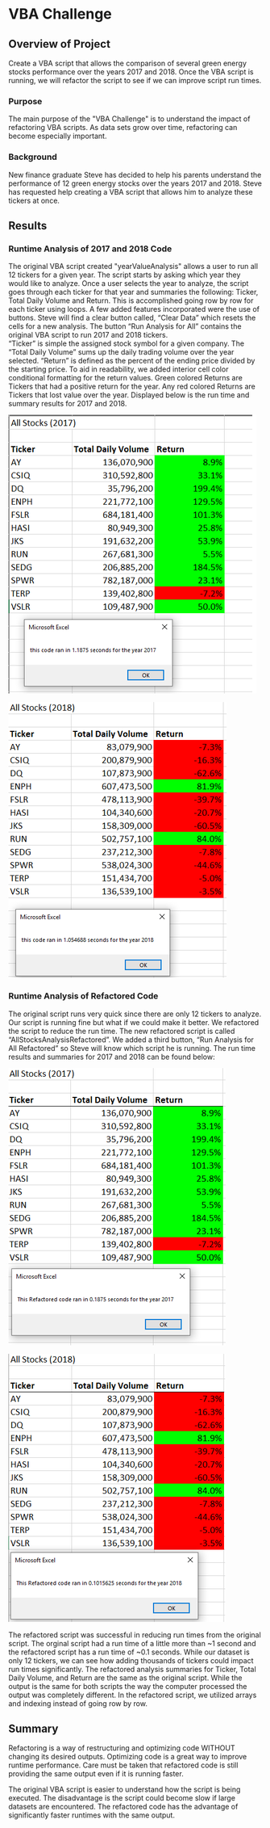 # VBA Challenge
## Overview of Project
Create a VBA script that allows the comparison of several green energy stocks performance over the years 2017 and 2018. Once the VBA script is running, we will refactor the script to see if we can improve script run times.    
### Purpose
The main purpose of the "VBA Challenge" is to understand the impact of refactoring VBA scripts.  As data sets grow over time, refactoring can become especially important.   
### Background
New finance graduate Steve has decided to help his parents understand the performance of 12 green energy stocks over the years 2017 and 2018.  Steve has requested help creating a VBA script that allows him to analyze these tickers at once. 
## Results
### Runtime Analysis of 2017 and 2018 Code
The original VBA script created "yearValueAnalysis" allows a user to run all 12 tickers for a given year. The script starts by asking which year they would like to analyze.  Once a user selects the year to analyze, the script goes through each ticker for that year and summaries the following: Ticker, Total Daily Volume and Return.  This is accomplished going row by row for each ticker using loops.  A few added features incorporated were the use of buttons.  Steve will find a clear button called, “Clear Data” which resets the cells for a new analysis.  The button “Run Analysis for All” contains the original VBA script to run 2017 and 2018 tickers.  
“Ticker” is simple the assigned stock symbol for a given company.  The “Total Daily Volume” sums up the daily trading volume over the year selected.  “Return” is defined as the percent of the ending price divided by the starting price.  To aid in readability, we added interior cell color conditional formatting for the return values.  Green colored Returns are Tickers that had a positive return for the year.  Any red colored Returns are Tickers that lost value over the year. 
Displayed below is the run time and summary results for 2017 and 2018.

![](Resources/2017%20Ticker%20VBA%20Run.png)

![](Resources/2018%20Ticker%20VBA%20Run.png)

### Runtime Analysis of Refactored Code
The original script runs very quick since there are only 12 tickers to analyze.  Our script is running fine but what if we could make it better.  We refactored the script to reduce the run time.  The new refactored script is called “AllStocksAnalysisRefactored”.  We added a third button, “Run Analysis for All Refactored” so Steve will know which script he is running.
The run time results and summaries for 2017 and 2018 can be found below:

![](Resources/VBA_Challenge_2017.png)

![](Resources/VBA_Challenge_2018.png)

The refactored script was successful in reducing run times from the original script.  The orginal script had a run time of a little more than ~1 second and the refactored script has a run time of ~0.1 seconds.  While our dataset is only 12 tickers, we can see how adding thousands of tickers could impact run times significantly.  The refactored analysis summaries for Ticker, Total Daily Volume, and Return are the same as the original script.  While the output is the same for both scripts the way the computer processed the output was completely different.  In the refactored script, we utilized arrays and indexing instead of going row by row.  

## Summary
Refactoring is a way of restructuring and optimizing code WITHOUT changing its desired outputs.  Optimizing code is a great way to improve runtime performance.  Care must be taken that refactored code is still providing the same output even if it is running faster.    

The original VBA script is easier to understand how the script is being executed.  The disadvantage is the script could become slow if large datasets are encountered.  The refactored code has the advantage of significantly faster runtimes with the same output.  


